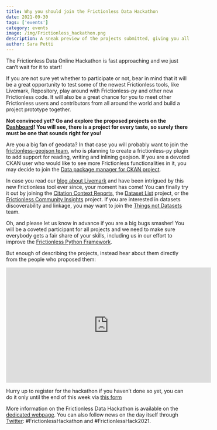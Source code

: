 ```yaml
---
title: Why you should join the Frictionless Data Hackathon
date: 2021-09-30
tags: ['events']
category: events
image: /img/Frictionless_hackathon.png
description: A sneak preview of the projects submitted, giving you all a few good reasons to register for the Frictionless Data Hackathon
author: Sara Petti
---
```

The Frictionless Data Online Hackathon is fast approaching and we just can’t wait for it to start!

If you are not sure yet whether to participate or not, bear in mind that it will be a great opportunity to test some of the newest Frictionless tools, like Livemark, Repository, play around with Frictionless-py and other new Frictionless code. It will also be a great chance for you to meet other Frictionless users and contributors from all around the world and build a project prototype together.

**Not convinced yet? Go and explore the proposed projects on the [Dashboard](https://frictionless-hackathon.herokuapp.com/event/1#top)! You will see, there is a project for every taste, so surely there must be one that sounds right for you!**

Are you a big fan of geodata? In that case you will probably want to join the [frictionless-geojson team](https://frictionless-hackathon.herokuapp.com/project/9), who is planning to create a frictionless-py plugin to add support for reading, writing and inlining geojson. If you are a devoted CKAN user who would like to see more Frictionless functionalities in it, you may decide to join the [Data package manager for CKAN project](https://frictionless-hackathon.herokuapp.com/project/8).

In case you read our [blog about Livemark](https://frictionlessdata.io/blog/2021/06/22/livemark/) and have been intrigued by this new Frictionless tool ever since, your moment has come! You can finally try it out by joining the [Citation Context Reports](https://frictionless-hackathon.herokuapp.com/project/11), the [Dataset List](https://frictionless-hackathon.herokuapp.com/project/3) project, or the [Frictionless Community Insights](http://frictionless-hackathon.herokuapp.com/project/12) project. If you are interested in datasets discoverability and linkage, you may want to join the [Things not Datasets](https://frictionless-hackathon.herokuapp.com/project/10) team. 

Oh, and please let us know in advance if you are a big bugs smasher! You will be a coveted participant for all projects and we need to make sure everybody gets a fair share of your skills, including us in our effort to improve the [Frictionless Python Framework](https://frictionless-hackathon.herokuapp.com/project/4).

But enough of describing the projects, instead hear about them directly from the people who proposed them:  

<iframe width="560" height="315" src="https://www.youtube.com/embed/kO0YflqQQzI" title="YouTube video player" frameborder="0" allow="accelerometer; autoplay; clipboard-write; encrypted-media; gyroscope; picture-in-picture" allowfullscreen></iframe>


Hurry up to register for the hackathon if you haven’t done so yet, you can do it only until the end of this week via [this form](https://forms.gle/Xr4gcnQnhShMJrWeA)

More information on the Frictionless Data Hackathon is available on the [dedicated webpage](https://frictionlessdata.io/hackathon/). You can also follow news on the day itself through [Twitter](https://twitter.com/frictionlessd8a/): #FrictionlessHackathon and #FrictionlessHack2021.
